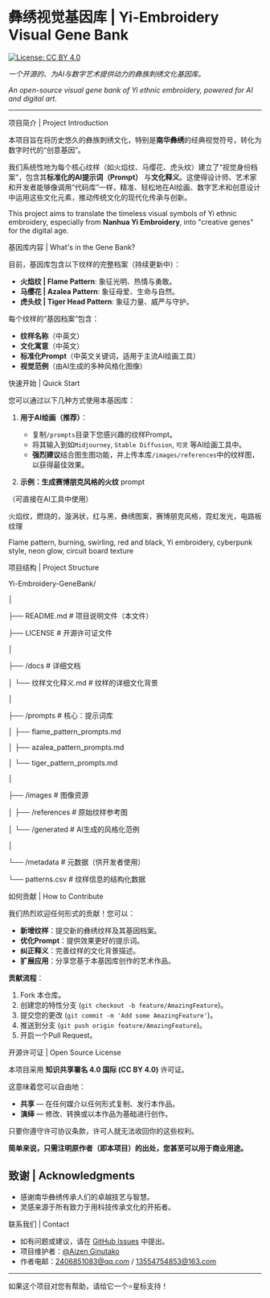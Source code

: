 # 彝绣视觉基因库 | Yi-Embroidery Visual Gene Bank

[![License: CC BY 4.0](https://img.shields.io/badge/License-CC_BY_4.0-lightgrey.svg)](https://creativecommons.org/licenses/by/4.0/)

*一个开源的、为AI与数字艺术提供动力的彝族刺绣文化基因库。*

*An open-source visual gene bank of Yi ethnic embroidery, powered for AI and digital art.*

---

项目简介 | Project Introduction

本项目旨在将历史悠久的彝族刺绣文化，特别是**南华彝绣**的经典视觉符号，转化为数字时代的“创意基因”。

我们系统性地为每个核心纹样（如火焰纹、马缨花、虎头纹）建立了“视觉身份档案”，包含其**标准化的AI提示词（Prompt）** 与**文化释义**。这使得设计师、艺术家和开发者能够像调用“代码库”一样，精准、轻松地在AI绘画、数字艺术和创意设计中运用这些文化元素，推动传统文化的现代化传承与创新。

This project aims to translate the timeless visual symbols of Yi ethnic embroidery, especially from **Nanhua Yi Embroidery**, into "creative genes" for the digital age.

基因库内容 | What's in the Gene Bank?

目前，基因库包含以下纹样的完整档案（持续更新中）：
- **火焰纹 | Flame Pattern**: 象征光明、热情与勇敢。
- **马缨花 | Azalea Pattern**: 象征母爱、生命与自然。
- **虎头纹 | Tiger Head Pattern**: 象征力量、威严与守护。

每个纹样的“基因档案”包含：
- **纹样名称**（中英文）
- **文化寓意**（中英文）
- **标准化Prompt**（中英文关键词，适用于主流AI绘画工具）
- **视觉范例**（由AI生成的多种风格化图像）


 快速开始 | Quick Start

您可以通过以下几种方式使用本基因库：

1.  **用于AI绘画（推荐）**：
    - 复制`/prompts`目录下您感兴趣的纹样Prompt。
    - 将其输入到如`Midjourney`, `Stable Diffusion`, `可灵` 等AI绘画工具中。
    - **强烈建议**结合图生图功能，并上传本库`/images/references`中的纹样图，以获得最佳效果。

2.  **示例：生成赛博朋克风格的火纹**
prompt

（可直接在AI工具中使用）

火焰纹，燃烧的，漩涡状，红与黑，彝绣图案，赛博朋克风格，霓虹发光，电路板纹理

Flame pattern, burning, swirling, red and black, Yi embroidery, cyberpunk style, neon glow, circuit board texture


项目结构 | Project Structure

Yi-Embroidery-GeneBank/

│

├── README.md          # 项目说明文件（本文件）

├── LICENSE            # 开源许可证文件

│

├── /docs              # 详细文档

│   └── 纹样文化释义.md    # 纹样的详细文化背景

│

├── /prompts           # 核心：提示词库

│   ├── flame_pattern_prompts.md

│   ├── azalea_pattern_prompts.md

│   └── tiger_pattern_prompts.md

│

├── /images            # 图像资源

│   ├── /references    # 原始纹样参考图

│   └── /generated     # AI生成的风格化范例

│

└── /metadata          # 元数据（供开发者使用）

└── patterns.csv   # 纹样信息的结构化数据


 如何贡献 | How to Contribute

我们热烈欢迎任何形式的贡献！您可以：
- **新增纹样**：提交新的彝绣纹样及其基因档案。
- **优化Prompt**：提供效果更好的提示词。
- **纠正释义**：完善纹样的文化背景描述。
- **扩展应用**：分享您基于本基因库创作的艺术作品。

**贡献流程**：
1. Fork 本仓库。
2. 创建您的特性分支 (`git checkout -b feature/AmazingFeature`)。
3. 提交您的更改 (`git commit -m 'Add some AmazingFeature'`)。
4. 推送到分支 (`git push origin feature/AmazingFeature`)。
5. 开启一个Pull Request。


开源许可证 | Open Source License

本项目采用 **知识共享署名 4.0 国际 (CC BY 4.0)** 许可证。

这意味着您可以自由地：
- **共享** — 在任何媒介以任何形式复制、发行本作品。
- **演绎** — 修改、转换或以本作品为基础进行创作。

只要你遵守许可协议条款，许可人就无法收回你的这些权利。

**简单来说，只需注明原作者（即本项目）的出处，您甚至可以用于商业用途。**

## 致谢 | Acknowledgments

- 感谢南华彝绣传承人们的卓越技艺与智慧。
- 灵感来源于所有致力于用科技传承文化的开拓者。


联系我们 | Contact

- 如有问题或建议，请在 [GitHub Issues](https://github.com/AizenGinutako/yi-embroidery-genebank/issues) 中提出。
- 项目维护者：[@Aizen Ginutako](https://github.com/AizenGinutako)
- 作者电邮：2406851083@qq.com / 13554754853@163.com

---

如果这个项目对您有帮助，请给它一个⭐️星标支持！

